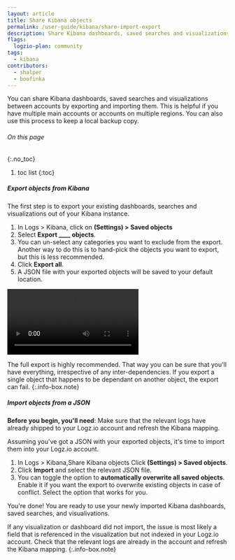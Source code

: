 ```yaml
---
layout: article
title: Share Kibana objects
permalink: /user-guide/kibana/share-import-export
description: Share Kibana dashboards, saved searches and visualizations between accounts by exporting and importing them.
flags:
  logzio-plan: community
tags:
  - kibana
contributors:
  - shalper
  - boofinka
---
```


You can share Kibana dashboards, saved searches and visualizations between accounts by exporting and importing them. This is helpful if you have multiple main accounts or accounts on multiple regions. You can also use this process to keep a local backup copy.


###### On this page
{:.no_toc}

1. toc list
{:toc}


<div class="tasklist">

##### Export objects from Kibana 

The first step is to export your existing dashboards, searches and visualizations out of your Kibana instance.

1. In Logs > Kibana, click on **<i class="li li-gear"></i> (Settings) > Saved objects** 
2. Select **Export ____ objects**. 
3. You can un-select any categories you want to exclude from the export. Another way to do this is to hand-pick the objects you want to export, but this is less recommended.
4. Click **Export all**. 
5. A JSON file with your exported objects will be saved to your default location.

<video autoplay loop>
  <source src="https://dytvr9ot2sszz.cloudfront.net/logz-docs/kibana-videos/export_kibana_objects1.mp4" type="video/mp4" />
</video>

The full export is highly recommended. That way you can be sure that you'll have everything, irrespective of any inter-dependencies. If you export a single object that happens to be dependant on another object, the export can fail.
 {:.info-box.note}


##### Import objects from a JSON

**Before you begin, you'll need**:
Make sure that the relevant logs have already shipped to your Logz.io account and refresh the Kibana mapping.

Assuming you've got a JSON with your exported objects, it's time to import them into your Logz.io account.

1. In Logs > Kibana,Share Kibana objects Click **<i class="li li-gear"></i> (Settings) > Saved objects**.
2. Click **Import** and select the relevant JSON file.
3. You can toggle the option to **automatically overwrite all saved objects**. Enable it if you want the export to overwrite existing objects in case of conflict. Select the option that works for you.

You're done! You are ready to use your newly imported Kibana dashboards, saved searches, and visualivations.

If any visualization or dashboard did not import, the issue is most likely a field that is referenced in the visualization but not indexed in your Logz.io account. Check that the relevant logs are already in the account and refresh the Kibana mapping.
 {:.info-box.note}
